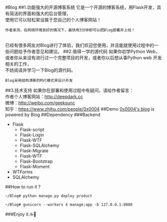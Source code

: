#Blog
##1.功能强大的开源博客系统
它是一个开源的博客系统，用Flask开发，具有简洁的界面和强大的后台管理，
<br/>使用它可以轻松架设属于您自己的个人博客网站！
```
作者亲测，在网络环境良好的情况下，最快用3分钟即可以把Blog部署并上线！
```
<br/>已经有很多网友对Blog进行了体验，我们欢迎您使用，并且能就使用过程中的一些问题给予作者意见和建议。
##2.值得一学的源代码
如果你初学Python Web，或者你从来没有进行过一个完整项目的开发，或者你以后想从事Python web 开发相关的工作，
<br/>不妨阅读并学习一下Blog的源代码。
```
Blog采用结构清晰的MVC模式来设计开发
```
##3.技术支持
如果你在部署和使用过程中有疑问，请给作者留言：
<br/>作者个人博客网站：http://deepdark.cc
<br/>微博：http://weibo.com/geeksunc
<br/>知乎：https://www.zhihu.com/people/0x0004
##Demo
[0x0004's blog](deepdark.cc) is powered by Blog
##Dependency
###Backend
* Flask  
    * Flask-script
    * Flask-Login
    * Flask-WTF
    * Flask-SQLAlchemy
    * Flask-Migrate
    * Flask-WTF
    * Flask-Bootstrap
    * Flask-Moment
* WTForms
* SQLAlchemy

##How to run it ?

```
~/Blog# python manage.py deploy product
```
```
~/Blog# gunicorn --workers 4 manage:app -b 127.0.0.1:8080
```
###Enjoy it.:coffee::lollipop:
